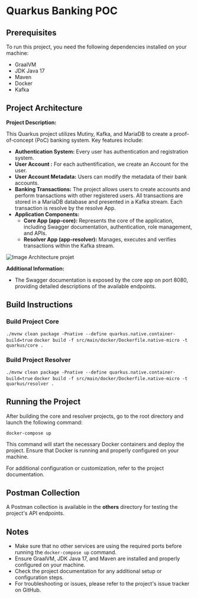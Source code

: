 # Quarkus Banking POC

## Prerequisites

To run this project, you need the following dependencies installed on your machine:

- GraalVM
- JDK Java 17
- Maven
- Docker
- Kafka

## Project Architecture

**Project Description:**

This Quarkus project utilizes Mutiny, Kafka, and MariaDB to create a proof-of-concept (PoC) banking system. Key features include:

- **Authentication System:** Every user has authentication and registration system.
- **User Account :** For each authentification, we create an Account for the user.
- **User Account Metadata:** Users can modify the metadata of their bank accounts.
- **Banking Transactions:** The project allows users to create accounts and perform transactions with other registered users. All transactions are stored in a MariaDB database and presented in a Kafka stream. Each transaction is resolve by the resolve App.
- **Application Components:**
  - **Core App (app-core):** Represents the core of the application, including Swagger documentation, authentication, role management, and APIs.
  - **Resolver App (app-resolver):** Manages, executes and verifies transactions within the Kafka stream.

![Image Architecture projet](others/Architecture.png "Architecture")

**Additional Information:**

- The Swagger documentation is exposed by the core app on port 8080, providing detailed descriptions of the available endpoints.

## Build Instructions

### Build Project Core

`./mvnw clean package -Pnative --define quarkus.native.container-build=true`
`docker build -f src/main/docker/Dockerfile.native-micro -t quarkus/core .`

### Build Project Resolver

`./mvnw clean package -Pnative --define quarkus.native.container-build=true`
`docker build -f src/main/docker/Dockerfile.native-micro -t quarkus/resolver .`

## Running the Project

After building the core and resolver projects, go to the root directory and launch the following command:

`docker-compose up`

This command will start the necessary Docker containers and deploy the project. Ensure that Docker is running and properly configured on your machine.

For additional configuration or customization, refer to the project documentation.

## Postman Collection

A Postman collection is available in the **others** directory for testing the project's API endpoints.

## Notes

- Make sure that no other services are using the required ports before running the `docker-compose up` command.
- Ensure GraalVM, JDK Java 17, and Maven are installed and properly configured on your machine.
- Check the project documentation for any additional setup or configuration steps.
- For troubleshooting or issues, please refer to the project's issue tracker on GitHub.
